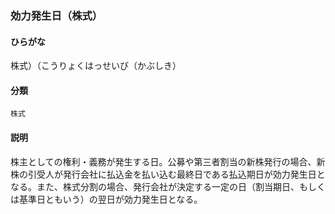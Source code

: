 <div style="display:none;">

## [あ行](securities-terms?id=あ行)
## [か行](securities-terms?id=か行)

</div>

### 効力発生日（株式）

#### ひらがな

株式）（こうりょくはっせいび（かぶしき）

#### 分類

`株式`

#### 説明

株主としての権利・義務が発生する日。公募や第三者割当の新株発行の場合、新株の引受人が発行会社に払込金を払い込む最終日である払込期日が効力発生日となる。また、株式分割の場合、発行会社が決定する一定の日（割当期日、もしくは基準日ともいう）の翌日が効力発生日となる。

<div style="display:none;">

## [さ行](securities-terms?id=さ行)
## [た行](securities-terms?id=た行)
## [な行](securities-terms?id=な行)
## [は行](securities-terms?id=は行)
## [ま行](securities-terms?id=ま行)
## [や行](securities-terms?id=や行)
## [ら行](securities-terms?id=ら行)
## [わ行](securities-terms?id=わ行)
## [英数字・記号](securities-terms?id=英数字・記号)

</div>


